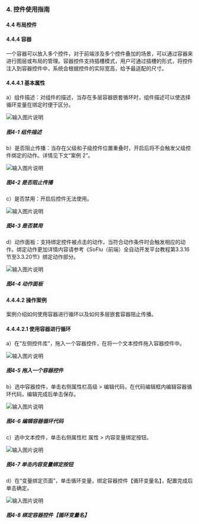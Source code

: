 ### 4. 控件使用指南

#### 4.4 布局控件

#### 4.4.4 容器

一个容器可以放入多个控件，对于前端涉及多个控件叠加的场景，可以通过容器来进行图层或布局的管理。容器控件支持插槽模式，用户可通过插槽的形式，将控件注入到容器控件中，系统会根据控件的实际宽高，给予最适配的尺寸。

#### 4.4.4.1 基本属性

a）组件描述：对组件的描述，当存在多层容器嵌套循环时，组件描述可以使选择循环变量在绑定时便于区分。

![输入图片说明](../../../../images/%20SoFlu%EF%BC%88%E5%89%8D%E7%AB%AF%EF%BC%89%E5%85%A8%E8%87%AA%E5%8A%A8%E5%BC%80%E5%8F%91%E5%B9%B3%E5%8F%B0%E6%95%99%E7%A8%8B/1.%20%E6%9C%80%E6%96%B0%E7%89%88%E6%9C%AC%20-%20%E6%9B%B4%E6%96%B0%E6%97%A5%E6%9C%9F%20-%202023.01.10/4.%20%E6%8E%A7%E4%BB%B6%E4%BD%BF%E7%94%A8%E6%8C%87%E5%8D%97/4.%20%E5%B8%83%E5%B1%80%E6%8E%A7%E4%BB%B6/4-1.png)

##### 图4-1 组件描述

b）是否阻止传播：当存在父级和子级控件位置重叠时，开启后将不会触发父级控件绑定的动作。详情见下文“案例 2”。

![输入图片说明](../../../../images/%20SoFlu%EF%BC%88%E5%89%8D%E7%AB%AF%EF%BC%89%E5%85%A8%E8%87%AA%E5%8A%A8%E5%BC%80%E5%8F%91%E5%B9%B3%E5%8F%B0%E6%95%99%E7%A8%8B/1.%20%E6%9C%80%E6%96%B0%E7%89%88%E6%9C%AC%20-%20%E6%9B%B4%E6%96%B0%E6%97%A5%E6%9C%9F%20-%202023.01.10/4.%20%E6%8E%A7%E4%BB%B6%E4%BD%BF%E7%94%A8%E6%8C%87%E5%8D%97/4.%20%E5%B8%83%E5%B1%80%E6%8E%A7%E4%BB%B6/4-2.png)

##### 图4-2 是否阻止传播

c）是否禁用：开启后控件无法使用。

![输入图片说明](../../../../images/%20SoFlu%EF%BC%88%E5%89%8D%E7%AB%AF%EF%BC%89%E5%85%A8%E8%87%AA%E5%8A%A8%E5%BC%80%E5%8F%91%E5%B9%B3%E5%8F%B0%E6%95%99%E7%A8%8B/1.%20%E6%9C%80%E6%96%B0%E7%89%88%E6%9C%AC%20-%20%E6%9B%B4%E6%96%B0%E6%97%A5%E6%9C%9F%20-%202023.01.10/4.%20%E6%8E%A7%E4%BB%B6%E4%BD%BF%E7%94%A8%E6%8C%87%E5%8D%97/4.%20%E5%B8%83%E5%B1%80%E6%8E%A7%E4%BB%B6/4-3.png)

##### 图4-3 是否禁用

d）动作面板：支持绑定控件被点击的动作，当符合动作条件时会触发相应的动作。绑定动作更加详情内容请参考《SoFlu（前端）全自动开发平台教程第3.3.16节至3.3.20节》绑定动作部分。

![输入图片说明](../../../../images/%20SoFlu%EF%BC%88%E5%89%8D%E7%AB%AF%EF%BC%89%E5%85%A8%E8%87%AA%E5%8A%A8%E5%BC%80%E5%8F%91%E5%B9%B3%E5%8F%B0%E6%95%99%E7%A8%8B/1.%20%E6%9C%80%E6%96%B0%E7%89%88%E6%9C%AC%20-%20%E6%9B%B4%E6%96%B0%E6%97%A5%E6%9C%9F%20-%202023.01.10/4.%20%E6%8E%A7%E4%BB%B6%E4%BD%BF%E7%94%A8%E6%8C%87%E5%8D%97/4.%20%E5%B8%83%E5%B1%80%E6%8E%A7%E4%BB%B6/4-4.png)

##### 图4-4 动作面板

#### 4.4.4.2 操作案例

案例介绍如何使用容器进行循环以及如何多层嵌套容器阻止传播。

#### 4.4.4.2.1 使用容器进行循环

a）在“左侧控件库”，拖入一个容器控件，在将一个文本控件拖入容器控件中。

![输入图片说明](../../../../images/%20SoFlu%EF%BC%88%E5%89%8D%E7%AB%AF%EF%BC%89%E5%85%A8%E8%87%AA%E5%8A%A8%E5%BC%80%E5%8F%91%E5%B9%B3%E5%8F%B0%E6%95%99%E7%A8%8B/1.%20%E6%9C%80%E6%96%B0%E7%89%88%E6%9C%AC%20-%20%E6%9B%B4%E6%96%B0%E6%97%A5%E6%9C%9F%20-%202023.01.10/4.%20%E6%8E%A7%E4%BB%B6%E4%BD%BF%E7%94%A8%E6%8C%87%E5%8D%97/4.%20%E5%B8%83%E5%B1%80%E6%8E%A7%E4%BB%B6/4-5.png)

##### 图4-5 拖入一个容器控件

b）选中容器控件，单击右侧属性栏高级 > 编辑代码，在代码编辑框内编辑容器循环代码，编辑完成后单击保存。

![输入图片说明](../../../../images/%20SoFlu%EF%BC%88%E5%89%8D%E7%AB%AF%EF%BC%89%E5%85%A8%E8%87%AA%E5%8A%A8%E5%BC%80%E5%8F%91%E5%B9%B3%E5%8F%B0%E6%95%99%E7%A8%8B/1.%20%E6%9C%80%E6%96%B0%E7%89%88%E6%9C%AC%20-%20%E6%9B%B4%E6%96%B0%E6%97%A5%E6%9C%9F%20-%202023.01.10/4.%20%E6%8E%A7%E4%BB%B6%E4%BD%BF%E7%94%A8%E6%8C%87%E5%8D%97/4.%20%E5%B8%83%E5%B1%80%E6%8E%A7%E4%BB%B6/4-6.png)

##### 图4-6 编辑容器循环代码

c）选中文本控件，单击右侧属性栏 属性 > 内容变量绑定按钮。

![输入图片说明](../../../../images/%20SoFlu%EF%BC%88%E5%89%8D%E7%AB%AF%EF%BC%89%E5%85%A8%E8%87%AA%E5%8A%A8%E5%BC%80%E5%8F%91%E5%B9%B3%E5%8F%B0%E6%95%99%E7%A8%8B/1.%20%E6%9C%80%E6%96%B0%E7%89%88%E6%9C%AC%20-%20%E6%9B%B4%E6%96%B0%E6%97%A5%E6%9C%9F%20-%202023.01.10/4.%20%E6%8E%A7%E4%BB%B6%E4%BD%BF%E7%94%A8%E6%8C%87%E5%8D%97/4.%20%E5%B8%83%E5%B1%80%E6%8E%A7%E4%BB%B6/4-7.png)

##### 图4-7 单击内容变量绑定按钮

d）在“变量绑定页面”，单击循环变量，绑定容器控件【循环变量名】，配置完成后单击确定。

![输入图片说明](../../../../images/%20SoFlu%EF%BC%88%E5%89%8D%E7%AB%AF%EF%BC%89%E5%85%A8%E8%87%AA%E5%8A%A8%E5%BC%80%E5%8F%91%E5%B9%B3%E5%8F%B0%E6%95%99%E7%A8%8B/1.%20%E6%9C%80%E6%96%B0%E7%89%88%E6%9C%AC%20-%20%E6%9B%B4%E6%96%B0%E6%97%A5%E6%9C%9F%20-%202023.01.10/4.%20%E6%8E%A7%E4%BB%B6%E4%BD%BF%E7%94%A8%E6%8C%87%E5%8D%97/4.%20%E5%B8%83%E5%B1%80%E6%8E%A7%E4%BB%B6/4-8.png)

##### 图4-8 绑定容器控件【循环变量名】
